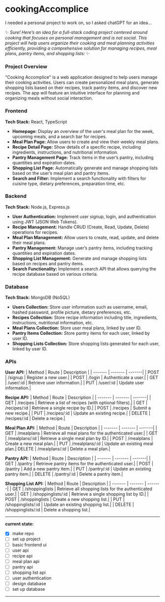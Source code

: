 # cookingAccomplice
I needed a personal project to work on, so I asked chatGPT for an idea... 

✨ *Sure! Here’s an idea for a full-stack coding project centered around cooking that focuses on personal management and is not social. This project will help users organize their cooking and meal planning activities efficiently, providing a comprehensive solution for managing recipes, meal plans, pantry items, and shopping lists:* ✨

### Project Overview
"Cooking Accomplice" is a web application designed to help users manage their cooking activities. Users can create personalized meal plans, generate shopping lists based on their recipes, track pantry items, and discover new recipes. The app will feature an intuitive interface for planning and organizing meals without social interaction.

### Frontend
**Tech Stack:** React, TypeScript
- **Homepage:** Display an overview of the user's meal plan for the week, upcoming meals, and a search bar for recipes.
- **Meal Plan Page:** Allow users to create and view their weekly meal plans.
- **Recipe Detail Page:** Show details of a specific recipe, including ingredients, instructions, and nutritional information.
- **Pantry Management Page:** Track items in the user’s pantry, including quantities and expiration dates.
- **Shopping List Page:** Automatically generate and manage shopping lists based on the user’s meal plan and pantry items.
- **Search and Filter:** Implement a search functionality with filters for cuisine type, dietary preferences, preparation time, etc.

### Backend
**Tech Stack:** Node.js, Express.js
- **User Authentication:** Implement user signup, login, and authentication using JWT (JSON Web Tokens).
- **Recipe Management:** Handle CRUD (Create, Read, Update, Delete) operations for recipes.
- **Meal Plan Management:** Allow users to create, read, update, and delete their meal plans.
- **Pantry Management:** Manage user’s pantry items, including tracking quantities and expiration dates.
- **Shopping List Management:** Generate and manage shopping lists based on recipes and pantry items.
- **Search Functionality:** Implement a search API that allows querying the recipe database based on various criteria.

### Database
**Tech Stack:** MongoDB (NoSQL)
- **Users Collection:** Store user information such as username, email, hashed password, profile picture, dietary preferences, etc.
- **Recipes Collection:** Store recipe information including title, ingredients, instructions, nutritional information, etc.
- **Meal Plans Collection:** Store user meal plans, linked by user ID.
- **Pantry Items Collection:** Store pantry items for each user, linked by user ID.
- **Shopping Lists Collection:** Store shopping lists generated for each user, linked by user ID.

### APIs

**User API:**
| Method | Route | Description |
| ------- | ------- | -------|
| POST | /signup | Register a new user.|
| POST | /login | Authenticate a user.|
| GET | /user/:id | Retrieve user information.|
| PUT | /user/:id | Update user information.|


**Recipe API:**
| Method | Route | Description |
| ------- | ------- | -------|
| GET | /recipes | Retrieve a list of recipes (with optional filters).|
| GET | /recipes/:id | Retrieve a single recipe by ID.|
| POST | /recipes | Submit a new recipe.|
| PUT | /recipes/:id | Update an existing recipe.|
| DELETE | /recipes/:id | Delete a recipe.|


**Meal Plan API:**
| Method | Route | Description |
| ------- | ------- | -------|
| GET | /mealplans | Retrieve all meal plans for the authenticated user.|
| GET | /mealplans/:id | Retrieve a single meal plan by ID.|
| POST | /mealplans | Create a new meal plan.|
| PUT | /mealplans/:id | Update an existing meal plan.|
 DELETE | /mealplans/:id | Delete a meal plan.|


**Pantry API:**
| Method | Route | Description |
| ------- | ------- | -------|
| GET | /pantry | Retrieve pantry items for the authenticated user.|
| POST | /pantry | Add a new pantry item.|
| PUT | /pantry/:id | Update an existing pantry item.|
| DELETE | /pantry/:id | Delete a pantry item.|


**Shopping List API:**
| Method | Route | Description |
| ------- | ------- | -------|
| GET | /shoppinglists | Retrieve all shopping lists for the authenticated user.|
| GET | /shoppinglists/:id | Retrieve a single shopping list by ID.|
| POST | /shoppinglists | Create a new shopping list.|
| PUT | /shoppinglists/:id | Update an existing shopping list.|
| DELETE | /shoppinglists/:id | Delete a shopping list.|

---

**current state:**
- [X] make repo
- [ ] set up project
- [ ] basic frontend ui 
- [ ] user api
- [ ] recipe api
- [ ] meal plan api
- [ ] pantry api
- [ ] shopping list api
- [ ] user authentication
- [ ] design database
- [ ] set up database
***
